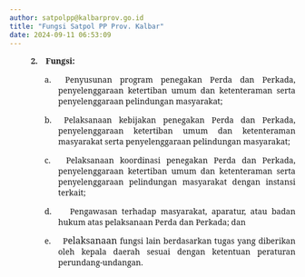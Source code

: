 ```yaml
---
author: satpolpp@kalbarprov.go.id
title: "Fungsi Satpol PP Prov. Kalbar"
date: 2024-09-11 06:53:09
---
```

<p class="Default" style="margin-left: 46.35pt; text-indent: -18.0pt; mso-list: l4 level1 lfo3;"><!-- [if !supportLists]--><b><span style="font-family: 'Book Antiqua','serif'; mso-fareast-font-family: 'Book Antiqua'; mso-bidi-font-family: 'Book Antiqua';">2.<span style="font-variant-numeric: normal; font-variant-east-asian: normal; font-variant-alternates: normal; font-size-adjust: none; font-kerning: auto; font-optical-sizing: auto; font-feature-settings: normal; font-variation-settings: normal; font-variant-position: normal; font-weight: normal; font-stretch: normal; font-size: 7pt; line-height: normal; font-family: 'Times New Roman';">&nbsp;&nbsp;&nbsp;&nbsp;&nbsp; </span></span></b><!--[endif]--><b><span style="font-family: 'Book Antiqua','serif';">Fungsi:<o:p></o:p></span></b></p>

<p class="Default" style="margin-left: 64.35pt; text-align: justify; text-indent: -18.0pt; mso-list: l1 level1 lfo5;"><!-- [if !supportLists]--><span style="font-family: 'Book Antiqua','serif'; mso-fareast-font-family: 'Book Antiqua'; mso-bidi-font-family: 'Book Antiqua';">a.<span style="font-variant-numeric: normal; font-variant-east-asian: normal; font-variant-alternates: normal; font-size-adjust: none; font-kerning: auto; font-optical-sizing: auto; font-feature-settings: normal; font-variation-settings: normal; font-variant-position: normal; font-stretch: normal; font-size: 7pt; line-height: normal; font-family: 'Times New Roman';"> &nbsp;</span></span><span style="font-family: 'Book Antiqua','serif';">Penyusunan program penegakan Perda dan Perkada, penyelenggaraan ketertiban umum dan ketenteraman serta penyelenggaraan pelindungan masyarakat;<o:p></o:p></span></p>

<p class="Default" style="margin-left: 64.35pt; text-align: justify; text-indent: -18.0pt; mso-list: l1 level1 lfo5;"><!-- [if !supportLists]--><span style="font-family: 'Book Antiqua','serif'; mso-fareast-font-family: 'Book Antiqua'; mso-bidi-font-family: 'Book Antiqua';">b.<span style="font-variant-numeric: normal; font-variant-east-asian: normal; font-variant-alternates: normal; font-size-adjust: none; font-kerning: auto; font-optical-sizing: auto; font-feature-settings: normal; font-variation-settings: normal; font-variant-position: normal; font-stretch: normal; font-size: 7pt; line-height: normal; font-family: 'Times New Roman';"> &nbsp;</span></span><span style="font-family: 'Book Antiqua','serif';">Pelaksanaan kebijakan penegakan Perda dan Perkada, penyelenggaraan ketertiban umum dan ketenteraman masyarakat serta penyelenggaraan pelindungan masyarakat;<o:p></o:p></span></p>

<p class="Default" style="margin-left: 64.35pt; text-align: justify; text-indent: -18.0pt; mso-list: l1 level1 lfo5;"><!-- [if !supportLists]--><span style="font-family: 'Book Antiqua','serif'; mso-fareast-font-family: 'Book Antiqua'; mso-bidi-font-family: 'Book Antiqua';">c.<span style="font-variant-numeric: normal; font-variant-east-asian: normal; font-variant-alternates: normal; font-size-adjust: none; font-kerning: auto; font-optical-sizing: auto; font-feature-settings: normal; font-variation-settings: normal; font-variant-position: normal; font-stretch: normal; font-size: 7pt; line-height: normal; font-family: 'Times New Roman';">&nbsp; &nbsp;</span></span><span style="text-indent: -18pt; font-family: 'Book Antiqua', 'serif';">Pelaksanaan koordinasi penegakan Perda dan Perkada, penyelenggaraan ketertiban umum dan ketenteraman serta penyelenggaraan pelindungan masyarakat dengan instansi terkait;</span></p>

<p class="Default" style="margin-left: 64.35pt; text-align: justify; text-indent: -18.0pt; mso-list: l1 level1 lfo5;"><!-- [if !supportLists]--><span style="font-family: 'Book Antiqua','serif'; mso-fareast-font-family: 'Book Antiqua'; mso-bidi-font-family: 'Book Antiqua';">d.<span style="font-variant-numeric: normal; font-variant-east-asian: normal; font-variant-alternates: normal; font-size-adjust: none; font-kerning: auto; font-optical-sizing: auto; font-feature-settings: normal; font-variation-settings: normal; font-variant-position: normal; font-stretch: normal; font-size: 7pt; line-height: normal; font-family: 'Times New Roman';">&nbsp;&nbsp;&nbsp;&nbsp; </span></span><!--[endif]--><span style="font-family: 'Book Antiqua','serif';">Pengawasan terhadap masyarakat, aparatur, atau badan hukum atas pelaksanaan Perda dan Perkada; dan<o:p></o:p></span></p>

<p class="Default" style="margin-left: 64.35pt; text-align: justify; text-indent: -18.0pt; mso-list: l1 level1 lfo5;"><!-- [if !supportLists]--><span style="font-family: 'Book Antiqua','serif'; mso-fareast-font-family: 'Book Antiqua'; mso-bidi-font-family: 'Book Antiqua';">e.<span style="font-variant-numeric: normal; font-variant-east-asian: normal; font-variant-alternates: normal; font-size-adjust: none; font-kerning: auto; font-optical-sizing: auto; font-feature-settings: normal; font-variation-settings: normal; font-variant-position: normal; font-stretch: normal; font-size: 7pt; line-height: normal; font-family: 'Times New Roman';">&nbsp; &nbsp; &nbsp;&nbsp;</span></span><span style="font-size: 11.0pt; line-height: 107%; font-family: 'Book Antiqua','serif'; mso-fareast-font-family: Calibri; mso-fareast-theme-font: minor-latin; mso-bidi-font-family: 'Times New Roman'; mso-bidi-theme-font: minor-bidi; mso-ansi-language: EN-US; mso-fareast-language: EN-US; mso-bidi-language: AR-SA;">P</span><span style="font-size: 12.0pt; line-height: 107%; font-family: 'Book Antiqua','serif'; mso-fareast-font-family: Calibri; mso-fareast-theme-font: minor-latin; mso-bidi-font-family: 'Times New Roman'; mso-bidi-theme-font: minor-bidi; mso-ansi-language: EN-US; mso-fareast-language: EN-US; mso-bidi-language: AR-SA;">elaksanaan</span><span style="font-family: 'Book Antiqua','serif';">&nbsp;fungsi lain berdasarkan tugas yang diberikan oleh kepala daerah sesuai dengan ketentuan peraturan perundang-undangan.<o:p></o:p></span></p>